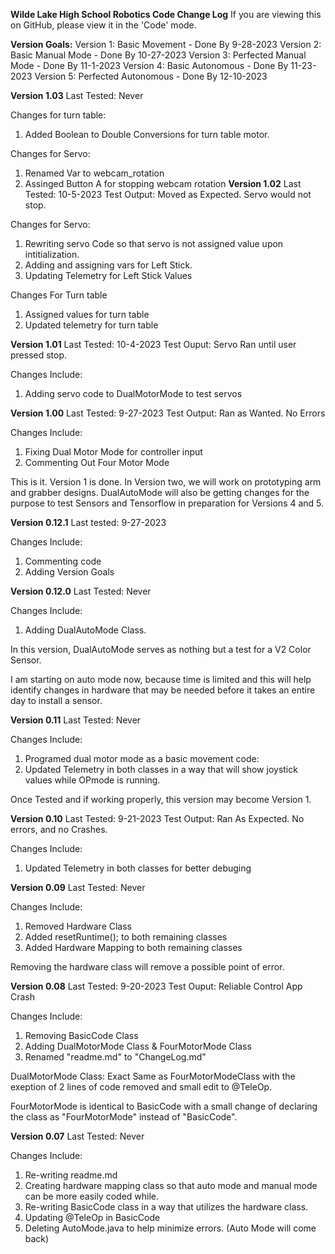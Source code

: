 **Wilde Lake High School Robotics Code Change Log**
If you are viewing this on GitHub, please view it in the 'Code' mode.

**Version Goals:**
Version 1: Basic Movement - Done By 9-28-2023
Version 2: Basic Manual Mode - Done By 10-27-2023
Version 3: Perfected Manual Mode - Done By 11-1-2023
Version 4: Basic Autonomous - Done By 11-23-2023
Version 5: Perfected Autonomous  - Done By 12-10-2023

**Version 1.03**
Last Tested: Never

Changes for turn table:
1. Added Boolean to Double Conversions for turn table motor.

Changes for Servo:
1. Renamed Var to webcam_rotation
2. Assinged Button A for stopping webcam rotation
**Version 1.02**
Last Tested: 10-5-2023
Test Output: Moved as Expected. Servo would not stop.

Changes for Servo:
1. Rewriting servo Code so that servo is not assigned value
upon intitialization.
2. Adding and assigning vars for Left Stick.
3. Updating Telemetry for Left Stick Values

Changes For Turn table
1. Assigned values for turn table
2. Updated telemetry for turn table

**Version 1.01**
Last Tested: 10-4-2023
Test Ouput: Servo Ran until user pressed stop.

Changes Include:
1. Adding servo code to DualMotorMode to test servos

**Version 1.00**
Last Tested: 9-27-2023
Test Output: Ran as Wanted. No Errors

Changes Include:
1. Fixing Dual Motor Mode for controller input
2. Commenting Out Four Motor Mode

This is it. Version 1 is done. In Version two, we will work on prototyping arm and
grabber designs. DualAutoMode will also be getting changes for the purpose to test 
Sensors and Tensorflow in preparation for Versions 4 and 5.

**Version 0.12.1**
Last tested: 9-27-2023

Changes Include:
1. Commenting code
2. Adding Version Goals

**Version 0.12.0**
Last Tested: Never

Changes Include:
1. Adding DualAutoMode Class.

In this version, DualAutoMode serves as nothing but a test for a V2 Color Sensor.

I am starting on auto mode now, because time is limited and this will help identify changes in hardware that
may be needed before it takes an entire day to install a sensor.

**Version 0.11**
Last Tested: Never

Changes Include:
1. Programed dual motor mode as a basic movement code:
2. Updated Telemetry in both classes in a way that will show
joystick values while OPmode is running.

Once Tested and if working properly, this version may become Version 1.

**Version 0.10**
Last Tested: 9-21-2023
Test Output: Ran As Expected. No errors, and no Crashes.

Changes Include:
1. Updated Telemetry in both classes for better debuging

**Version 0.09**
Last Tested: Never

Changes Include:
1. Removed Hardware Class
2. Added resetRuntime(); to both remaining classes
3. Added Hardware Mapping to both remaining classes

Removing the hardware class will remove a possible point of error.

**Version 0.08**
Last Tested: 9-20-2023
Test Ouput: Reliable Control App Crash

Changes Include:
1. Removing BasicCode Class
2. Adding DualMotorMode Class & FourMotorMode Class
3. Renamed "readme.md" to "ChangeLog.md"

DualMotorMode Class: Exact Same as FourMotorModeClass with the exeption of 2 lines of code removed
and small edit to @TeleOp.

FourMotorMode is identical to BasicCode with a small change of declaring the class as
"FourMotorMode" instead of "BasicCode".

**Version 0.07**
Last Tested: Never

Changes Include:
1. Re-writing readme.md
2. Creating hardware mapping class so that auto mode and manual mode can be more easily coded while.
3. Re-writing BasicCode class in a way that utilizes the hardware class.
4. Updating @TeleOp in BasicCode
5. Deleting AutoMode.java to help minimize errors. (Auto Mode will come back)
